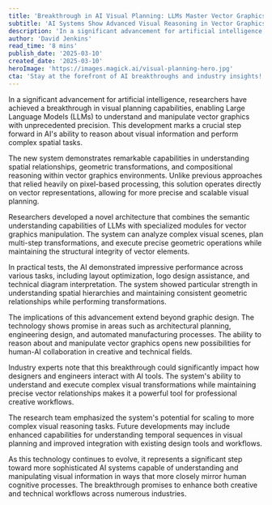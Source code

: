 ```yaml
---
title: 'Breakthrough in AI Visual Planning: LLMs Master Vector Graphics'
subtitle: 'AI Systems Show Advanced Visual Reasoning in Vector Graphics Tasks'
description: 'In a significant advancement for artificial intelligence, researchers have achieved a breakthrough in visual planning capabilities, enabling Large Language Models (LLMs) to understand and manipulate vector graphics with unprecedented precision. This development marks a crucial step forward in AI's ability to reason about visual information and perform complex spatial tasks.'
author: 'David Jenkins'
read_time: '8 mins'
publish_date: '2025-03-10'
created_date: '2025-03-10'
heroImage: 'https://images.magick.ai/visual-planning-hero.jpg'
cta: 'Stay at the forefront of AI breakthroughs and industry insights! Follow us on LinkedIn for daily updates on the latest developments in artificial intelligence and visual computing technology.'
---
```


In a significant advancement for artificial intelligence, researchers have achieved a breakthrough in visual planning capabilities, enabling Large Language Models (LLMs) to understand and manipulate vector graphics with unprecedented precision. This development marks a crucial step forward in AI's ability to reason about visual information and perform complex spatial tasks.

The new system demonstrates remarkable capabilities in understanding spatial relationships, geometric transformations, and compositional reasoning within vector graphics environments. Unlike previous approaches that relied heavily on pixel-based processing, this solution operates directly on vector representations, allowing for more precise and scalable visual planning.

Researchers developed a novel architecture that combines the semantic understanding capabilities of LLMs with specialized modules for vector graphics manipulation. The system can analyze complex visual scenes, plan multi-step transformations, and execute precise geometric operations while maintaining the structural integrity of vector elements.

In practical tests, the AI demonstrated impressive performance across various tasks, including layout optimization, logo design assistance, and technical diagram interpretation. The system showed particular strength in understanding spatial hierarchies and maintaining consistent geometric relationships while performing transformations.

The implications of this advancement extend beyond graphic design. The technology shows promise in areas such as architectural planning, engineering design, and automated manufacturing processes. The ability to reason about and manipulate vector graphics opens new possibilities for human-AI collaboration in creative and technical fields.

Industry experts note that this breakthrough could significantly impact how designers and engineers interact with AI tools. The system's ability to understand and execute complex visual transformations while maintaining precise vector relationships makes it a powerful tool for professional creative workflows.

The research team emphasized the system's potential for scaling to more complex visual reasoning tasks. Future developments may include enhanced capabilities for understanding temporal sequences in visual planning and improved integration with existing design tools and workflows.

As this technology continues to evolve, it represents a significant step toward more sophisticated AI systems capable of understanding and manipulating visual information in ways that more closely mirror human cognitive processes. The breakthrough promises to enhance both creative and technical workflows across numerous industries.